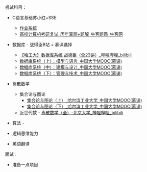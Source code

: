 机试科目：

* C语言基础苏小红+SSE
  * [作业系统](https://sse.hit.edu.cn/t/#/login)
  *  [高校计算机考研复试_历年真题+题解_牛客题霸_牛客网](https://www.nowcoder.com/ta/kaoyan)
* 数据库 - 战得臣B站 + 慕课选择
  * [【哈工大】数据库系统 战德臣（全23讲）_哔哩哔哩_bilibili](https://www.bilibili.com/video/BV1HY4y1b72A/?spm_id_from=333.337.search-card.all.click)
  * [数据库系统（上）：模型与语言_中国大学MOOC(慕课)](https://www.icourse163.org/learn/HIT-1001516002?tid=1470930448#/learn/content?type=detail&id=1254990558&cid=1286561265)
  * [数据库系统（中）：建模与设计_中国大学MOOC(慕课)](https://www.icourse163.org/learn/HIT-1001554030?tid=1470918446#/learn/content)
  * [数据库系统（下）：管理与技术_中国大学MOOC(慕课)](https://www.icourse163.org/learn/HIT-1001578001?tid=1470929443#/learn/content)
  
* 离散数学
  * 集合论与图论 
    *  [集合论与图论（上）_哈尔滨工业大学_中国大学MOOC(慕课)](https://www.icourse163.org/course/HIT-1003779006)
    * [集合论与图论（下）_哈尔滨工业大学_中国大学MOOC(慕课)](https://www.icourse163.org/course/HIT-1003781003)
  * 近世代数 - [离散数学（全）-北京大学_哔哩哔哩_bilibili](https://www.bilibili.com/video/BV1BW411n7gw/?from=search&seid=218450162851990444&vd_source=ac87d7ae28f6f07eef275c93fb3f1cc9)
* 算法 -
* 逻辑思维能力
* 英语翻译

面试：

* 准备一点项目